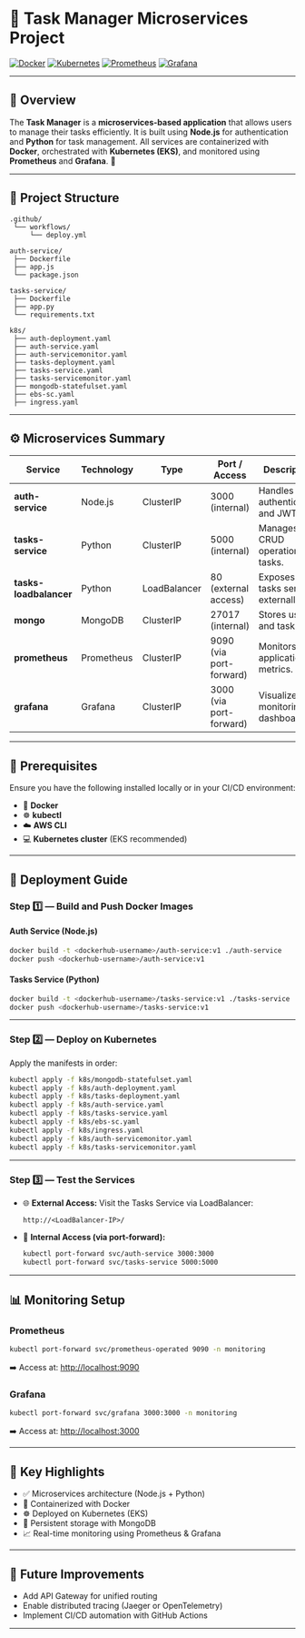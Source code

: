 # 📝 Task Manager Microservices Project

[![Docker](https://img.shields.io/badge/Docker-2496ED?style=for-the-badge\&logo=docker\&logoColor=white)](https://www.docker.com/)
[![Kubernetes](https://img.shields.io/badge/Kubernetes-326CE5?style=for-the-badge\&logo=kubernetes\&logoColor=white)](https://kubernetes.io/)
[![Prometheus](https://img.shields.io/badge/Prometheus-E6522C?style=for-the-badge\&logo=prometheus\&logoColor=white)](https://prometheus.io/)
[![Grafana](https://img.shields.io/badge/Grafana-F46800?style=for-the-badge\&logo=grafana\&logoColor=white)](https://grafana.com/)

---

## 🧩 Overview

The **Task Manager** is a **microservices-based application** that allows users to manage their tasks efficiently.
It is built using **Node.js** for authentication and **Python** for task management.
All services are containerized with **Docker**, orchestrated with **Kubernetes (EKS)**, and monitored using **Prometheus** and **Grafana**. 🚀

---

## 📁 Project Structure

```
.github/
 └── workflows/
     └── deploy.yml

auth-service/
 ├── Dockerfile
 ├── app.js
 └── package.json

tasks-service/
 ├── Dockerfile
 ├── app.py
 └── requirements.txt

k8s/
 ├── auth-deployment.yaml
 ├── auth-service.yaml
 ├── auth-servicemonitor.yaml
 ├── tasks-deployment.yaml
 ├── tasks-service.yaml
 ├── tasks-servicemonitor.yaml
 ├── mongodb-statefulset.yaml
 ├── ebs-sc.yaml
 ├── ingress.yaml
```

---

## ⚙️ Microservices Summary

| Service                | Technology | Type         | Port / Access           | Description                           |
| ---------------------- | ---------- | ------------ | ----------------------- | ------------------------------------- |
| **auth-service**       | Node.js    | ClusterIP    | 3000 (internal)         | Handles user authentication and JWT.  |
| **tasks-service**      | Python     | ClusterIP    | 5000 (internal)         | Manages CRUD operations for tasks.    |
| **tasks-loadbalancer** | Python     | LoadBalancer | 80 (external access)    | Exposes the tasks service externally. |
| **mongo**              | MongoDB    | ClusterIP    | 27017 (internal)        | Stores user and task data.            |
| **prometheus**         | Prometheus | ClusterIP    | 9090 (via port-forward) | Monitors application metrics.         |
| **grafana**            | Grafana    | ClusterIP    | 3000 (via port-forward) | Visualizes monitoring dashboards.     |

---

## 🧰 Prerequisites

Ensure you have the following installed locally or in your CI/CD environment:

* 🐳 **Docker**
* ☸️ **kubectl**
* ☁️ **AWS CLI**
* 💻 **Kubernetes cluster** (EKS recommended)

---

## 🚀 Deployment Guide

### **Step 1️⃣ — Build and Push Docker Images**

#### Auth Service (Node.js)

```bash
docker build -t <dockerhub-username>/auth-service:v1 ./auth-service
docker push <dockerhub-username>/auth-service:v1
```

#### Tasks Service (Python)

```bash
docker build -t <dockerhub-username>/tasks-service:v1 ./tasks-service
docker push <dockerhub-username>/tasks-service:v1
```

---

### **Step 2️⃣ — Deploy on Kubernetes**

Apply the manifests in order:

```bash
kubectl apply -f k8s/mongodb-statefulset.yaml
kubectl apply -f k8s/auth-deployment.yaml
kubectl apply -f k8s/tasks-deployment.yaml
kubectl apply -f k8s/auth-service.yaml
kubectl apply -f k8s/tasks-service.yaml
kubectl apply -f k8s/ebs-sc.yaml
kubectl apply -f k8s/ingress.yaml
kubectl apply -f k8s/auth-servicemonitor.yaml
kubectl apply -f k8s/tasks-servicemonitor.yaml
```

---

### **Step 3️⃣ — Test the Services**

* 🌐 **External Access:**
  Visit the Tasks Service via LoadBalancer:

  ```
  http://<LoadBalancer-IP>/
  ```

* 🔗 **Internal Access (via port-forward):**

  ```bash
  kubectl port-forward svc/auth-service 3000:3000
  kubectl port-forward svc/tasks-service 5000:5000
  ```

---

## 📊 Monitoring Setup

### **Prometheus**

```bash
kubectl port-forward svc/prometheus-operated 9090 -n monitoring
```

➡️ Access at: [http://localhost:9090](http://localhost:9090)

### **Grafana**

```bash
kubectl port-forward svc/grafana 3000:3000 -n monitoring
```

➡️ Access at: [http://localhost:3000](http://localhost:3000)

---

## 🧠 Key Highlights

* ✅ Microservices architecture (Node.js + Python)
* 🐳 Containerized with Docker
* ☸️ Deployed on Kubernetes (EKS)
* 💾 Persistent storage with MongoDB
* 📈 Real-time monitoring using Prometheus & Grafana

---

## 🏁 Future Improvements

* Add API Gateway for unified routing
* Enable distributed tracing (Jaeger or OpenTelemetry)
* Implement CI/CD automation with GitHub Actions

---
